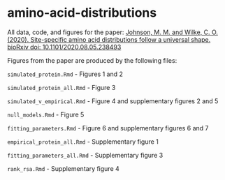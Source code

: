 # amino-acid-distributions

All data, code, and figures for the paper: [Johnson, M. M. and Wilke, C. O.(2020). Site-specific amino acid distributions follow a universal shape. bioRxiv doi: 10.1101/2020.08.05.238493](https://www.biorxiv.org/content/10.1101/2020.08.05.238493v1)

Figures from the paper are produced by the following files:

`simulated_protein.Rmd` - Figures 1 and 2

`simulated_protein_all.Rmd` - Figure 3

`simulated_v_empirical.Rmd` - Figure 4 and supplementary figures 2 and 5

`null_models.Rmd` - Figure 5

`fitting_parameters.Rmd` - Figure 6 and supplementary figures 6 and 7

`empirical_protein_all.Rmd` - Supplementary figure 1

`fitting_parameters_all.Rmd` - Supplementary figure 3

`rank_rsa.Rmd` - Supplementary figure 4

